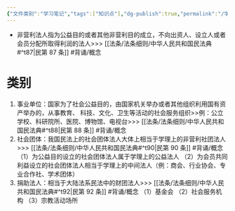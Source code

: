 ```yaml
---
{"文件类别":"学习笔记","tags":["知识点"],"dg-publish":true,"permalink":"/学习笔记/知识点cheese/非营利法人/","dgPassFrontmatter":true,"created":"2024-07-04T15:42:04.598+08:00","updated":"2024-09-30T11:27:23.128+08:00"}
---
```


- 非营利法人指为公益目的或者其他非营利目的成立，不向出资人、设立人或者会员分配所取得利润的法人>>> [[法条/法条细则/中华人民共和国民法典#^t87\|民第 87 条]] #背诵/概念 

# 类别
1. 事业单位：国家为了社会公益目的，由国家机关举办或者其他组织利用国有资产举办的，从事教育、 科技、文化、卫生等活动的社会服务组织>>例：公立学校、科研院所、医院、博物馆、电视台>>> [[法条/法条细则/中华人民共和国民法典#^t88\|民第 88 条]] #背诵/概念 
2. 社会团体：我国民法上的社会团体法人大体上相当于学理上的非营利社团法人>>> [[法条/法条细则/中华人民共和国民法典#^t90\|民第 90 条]] #背诵/概念 
（1）为公益目的设立的社会团体法人属于学理上的公益法人
（2）为会员共同利益设立的社会团体法人相当于学理上的中间法人（例：商会、行业协会、专业合作社、学术团体）
3. 捐助法人：相当于大陆法系民法中的财团法人>>> [[法条/法条细则/中华人民共和国民法典#^t92\|民第 92 条]] #背诵/概念 
（1）基金会
（2）社会服务机构
（3）宗教活动场所